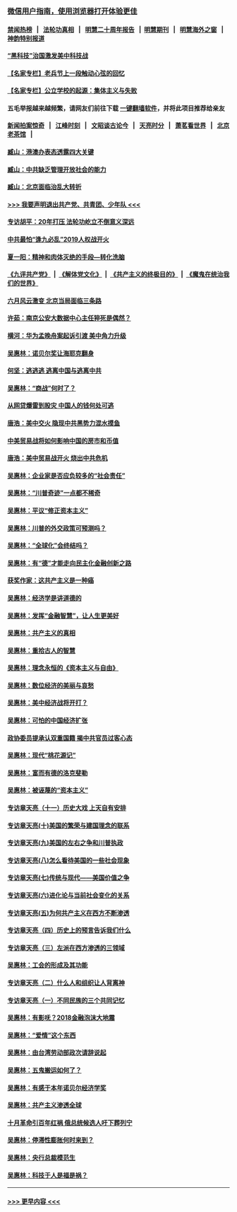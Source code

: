 ### [微信用户指南，使用浏览器打开体验更佳](https://github.com/gfw-breaker/banned-news1/blob/master/indexes/wechat-guide.md?t=0)
#### [禁闻热榜](热点新闻.md?t=0)  &nbsp;&nbsp;|&nbsp;&nbsp; [法轮功真相](https://github.com/gfw-breaker/truth/blob/master/README.md?t=0) &nbsp;&nbsp;|&nbsp;&nbsp; [明慧二十周年报告](https://github.com/gfw-breaker/mh-reports/blob/master/README.md?t=0) &nbsp;&nbsp;|&nbsp;&nbsp;[明慧期刊](https://github.com/gfw-breaker/mh-qikan) &nbsp;&nbsp;|&nbsp;&nbsp; [明慧海外之窗](https://github.com/gfw-breaker/mh-news/blob/master/README.md?t=0) &nbsp;&nbsp;|&nbsp;&nbsp; [神韵特别报道](https://github.com/gfw-breaker/mh-news/blob/master/shenyun.md?t=0)
#### [“黑科技”治国激发美中科技战](../pages/nsc423/n11638056.md?t=02042101) 
#### [【名家专栏】老兵节上一段触动心弦的回忆](../pages/nsc423/n11646016.md?t=02042101) 
#### [【名家专栏】公立学校的起源：集体主义与失败](../pages/nsc423/n11601833.md?t=02042101) 
#### 五毛举报越来越频繁，请网友们前往下载 [一键翻墙软件](https://github.com/gfw-breaker/ssr-accounts)，并将此项目推荐给亲友
#### [新闻拍案惊奇](https://github.com/gfw-breaker/banned-news1/blob/master/pages/link4.md) &nbsp;&nbsp;|&nbsp;&nbsp; [江峰时刻](https://github.com/gfw-breaker/banned-news1/blob/master/pages/link4.md) &nbsp;&nbsp;|&nbsp;&nbsp; [文昭谈古论今](https://github.com/gfw-breaker/banned-news1/blob/master/pages/link4.md) &nbsp;&nbsp;|&nbsp;&nbsp; [天亮时分](https://github.com/gfw-breaker/banned-news1/blob/master/pages/link4.md) &nbsp;&nbsp;|&nbsp;&nbsp; [萧茗看世界](https://github.com/gfw-breaker/banned-news1/blob/master/pages/link4.md) &nbsp;&nbsp;|&nbsp;&nbsp; [北京老茶馆](https://github.com/gfw-breaker/banned-news1/blob/master/pages/link4.md) &nbsp;&nbsp;|&nbsp;&nbsp; 
#### [臧山：港澳办表态透露四大关键](../pages/nsc423/n11421628.md?t=02042101) 
#### [臧山：中共缺乏管理开放社会的能力](../pages/nsc423/n11407457.md?t=02042101) 
#### [臧山：北京面临治乱大转折](../pages/nsc423/n11406895.md?t=02042101) 
#### [>>> 我要声明退出共产党、共青团、少年队 <<<](https://github.com/begood0513/goodnews/blob/master/quit/letter.md) 
#### [专访胡平：20年打压 法轮功屹立不倒意义深远](../pages/nsc423/n11398800.md?t=02042101) 
#### [中共最怕“逢九必乱”2019人权战开火](../pages/nsc423/n11385248.md?t=02042101) 
#### [夏一阳：精神和肉体灭绝的手段—转化洗脑](../pages/nsc423/n11368250.md?t=02042101) 
#### [《九评共产党》](https://github.com/begood0513/9ping.md/blob/master/README.md) &nbsp;|&nbsp; [《解体党文化》](../../../../jtdwh.md/blob/master/README.md)  &nbsp;|&nbsp; [《共产主义的终极目的》](../../../../gczydzjmd.md/blob/master/README.md) &nbsp;|&nbsp; [《魔鬼在统治我们的世界》](../../../../mgztzwmdsj.md/blob/master/README.md) 
#### [六月风云激变 北京当局面临三条路](../pages/nsc423/n11313668.md?t=02042101) 
#### [许茹：南京公安大数据中心主任猝死是偶然？](../pages/nsc423/n11064744.md?t=02042101) 
#### [横河：华为孟晚舟案起诉引渡 美中角力升级](../pages/nsc423/n11027230.md?t=02042101) 
#### [吴惠林：诺贝尔奖让海耶克翻身](../pages/nsc423/n10890049.md?t=02042101) 
#### [何坚：逃逃逃 逃离中国与逃离中共](../pages/nsc423/n10592891.md?t=02042101) 
#### [吴惠林：“商战”何时了？](../pages/nsc423/n10573558.md?t=02042101) 
#### [从网贷爆雷到股灾 中国人的钱何处可逃](../pages/nsc423/n10572800.md?t=02042101) 
#### [唐浩：美中交火 隐现中共黑势力混水摸鱼](../pages/nsc423/n10544040.md?t=02042101) 
#### [中美贸易战将如何影响中国的房市和币值](../pages/nsc423/n10543697.md?t=02042101) 
#### [唐浩：美中贸易战开火 烧出中共危机](../pages/nsc423/n10540126.md?t=02042101) 
#### [吴惠林：企业家是否应负较多的“社会责任”](../pages/nsc423/n10535022.md?t=02042101) 
#### [吴惠林：“川普奇迹”一点都不稀奇](../pages/nsc423/n10512808.md?t=02042101) 
#### [吴惠林：平议“修正资本主义”](../pages/nsc423/n10495724.md?t=02042101) 
#### [吴惠林：川普的外交政策可预测吗？](../pages/nsc423/n10462387.md?t=02042101) 
#### [吴惠林：“全球化”会终结吗？](../pages/nsc423/n10452838.md?t=02042101) 
#### [吴惠林：有“德”才能走向民主化金融创新之路](../pages/nsc423/n10432292.md?t=02042101) 
#### [获奖作家：这共产主义是一种癌](../pages/nsc423/n10431541.md?t=02042101) 
#### [吴惠林：经济学是讲道德的](../pages/nsc423/n10398014.md?t=02042101) 
#### [吴惠林：发挥“金融智慧”，让人生更美好](../pages/nsc423/n10375019.md?t=02042101) 
#### [吴惠林：共产主义的真相](../pages/nsc423/n10351394.md?t=02042101) 
#### [吴惠林：重拾古人的智慧](../pages/nsc423/n10337691.md?t=02042101) 
#### [吴惠林：理念永恒的《资本主义与自由》](../pages/nsc423/n10316274.md?t=02042101) 
#### [吴惠林：数位经济的美丽与哀愁](../pages/nsc423/n10292946.md?t=02042101) 
#### [吴惠林：美中经济战将开打？](../pages/nsc423/n10258825.md?t=02042101) 
#### [吴惠林：可怕的中国经济扩张](../pages/nsc423/n10219147.md?t=02042101) 
#### [政协委员提承认双重国籍 揭中共官员过客心态](../pages/nsc423/n10208809.md?t=02042101) 
#### [吴惠林：现代“桃花源记”](../pages/nsc423/n10185234.md?t=02042101) 
#### [吴惠林：富而有德的洛克斐勒](../pages/nsc423/n10142264.md?t=02042101) 
#### [吴惠林：被诬蔑的“资本主义”](../pages/nsc423/n10124816.md?t=02042101) 
#### [专访章天亮（十一）历史大戏 上天自有安排](../pages/nsc423/n10094905.md?t=02042101) 
#### [专访章天亮(十)美国的繁荣与建国理念的联系](../pages/nsc423/n10094899.md?t=02042101) 
#### [专访章天亮(九)美国的左右之争和川普执政](../pages/nsc423/n10094889.md?t=02042101) 
#### [专访章天亮(八)怎么看待美国的一些社会现象](../pages/nsc423/n10094857.md?t=02042101) 
#### [专访章天亮(七)传统与现代——美国价值之争](../pages/nsc423/n10093140.md?t=02042101) 
#### [专访章天亮(六)进化论与当前社会变化的关系](../pages/nsc423/n10092036.md?t=02042101) 
#### [专访章天亮(五)为何共产主义在西方不断渗透](../pages/nsc423/n10083620.md?t=02042101) 
#### [专访章天亮（四）历史上的预言告诉我们什么](../pages/nsc423/n10083606.md?t=02042101) 
#### [专访章天亮（三）左派在西方渗透的三领域](../pages/nsc423/n10081115.md?t=02042101) 
#### [吴惠林：工会的形成及其功能](../pages/nsc423/n10080633.md?t=02042101) 
#### [专访章天亮（二）什么人和组织让人背离神](../pages/nsc423/n10076637.md?t=02042101) 
#### [专访章天亮（一）不同民族的三个共同记忆](../pages/nsc423/n10074188.md?t=02042101) 
#### [吴惠林：有影呒？2018金融泡沫大地震](../pages/nsc423/n10040534.md?t=02042101) 
#### [吴惠林：“爱情”这个东西](../pages/nsc423/n10019423.md?t=02042101) 
#### [吴惠林：由台湾劳动部政次请辞说起](../pages/nsc423/n9979679.md?t=02042101) 
#### [吴惠林：五鬼搬运如何了？](../pages/nsc423/n9925338.md?t=02042101) 
#### [吴惠林：有感于本年诺贝尔经济学奖](../pages/nsc423/n9871883.md?t=02042101) 
#### [吴惠林：共产主义渗透全球](../pages/nsc423/n9812748.md?t=02042101) 
#### [十月革命引百年红祸 俄总统候选人吁下葬列宁](../pages/nsc423/n9810182.md?t=02042101) 
#### [吴惠林：停滞性膨胀何时来到？](../pages/nsc423/n9764136.md?t=02042101) 
#### [吴惠林：央行总裁模范生](../pages/nsc423/n9728134.md?t=02042101) 
#### [吴惠林：科技于人是福是祸？](../pages/nsc423/n9672982.md?t=02042101) 

----
#### [ >>> 更早内容 <<< ](../indexes/nsc423-earlier.md)
